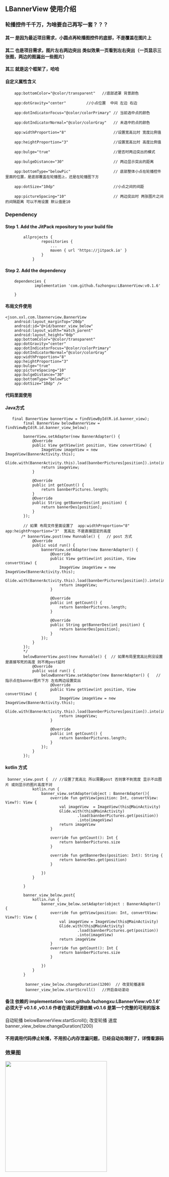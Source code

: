 ## LBannerView 使用介绍

### 轮播控件千千万，为啥要自己再写一套？？？

#### 其一 是因为最近项目需求，小圆点再轮播图控件的底部，不是覆盖在图片上

#### 其二 也是项目需求，图片左右两边突出 类似效果一页看到左右突出（一页显示三张图，两边的图漏出一些图片）

#### 其三 就是这个框架了，哈哈

        
#### 自定义属性含义

        app:bottomColor="@color/transparent"   //底部遮罩 背景颜色
        
        app:dotGravity="center"         //小点位置  中间 左边 右边
       
        app:dotIndicatorFocus="@color/colorPrimary" // 当前选中点的颜色
       
        app:dotIndicatorNormal="@color/colorGray"   // 未选中的点的颜色
       
        app:widthProportion="8"                     //设置宽高比时 宽度比例值
       
        app:heightProportion="3"                    //设置宽高比时 高度比例值
       
        app:bulge="true"                            //是否时两边突出的模式
        
        app:bulgeDistance="30"                      // 两边显示突出的距离
        
        app:bottomType="belowPic"                   // 底部整体小点在轮播控件里面的位置，是底部覆盖在轮播图上，还是在轮播图下方
       
        app:dotSize="10dp"                          //小点之间的间距
        
        app:pictureSpacing="10"                     // 两边突出时 两张图片之间的间隔距离 可以不用设置 默认值是10



### Dependency

#### Step 1. Add the JitPack repository to your build file
    
```
        allprojects {
                repositories {
                    ...
                    maven { url 'https://jitpack.io' }
                }
            }
```
#### Step 2. Add the dependency

```
    dependencies {
       	     implementation 'com.github.fazhongxu:LBannerView:v0.1.6'

	}
```



#### 布局文件使用

    <json.xxl.com.lbannerview.BannerView
        android:layout_marginTop="20dp"
        android:id="@+id/banner_view_below"
        android:layout_width="match_parent"
        android:layout_height="0dp"
        app:bottomColor="@color/transparent"
        app:dotGravity="center"
        app:dotIndicatorFocus="@color/colorPrimary"
        app:dotIndicatorNormal="@color/colorGray"
        app:widthProportion="8"
        app:heightProportion="3"
        app:bulge="true"
        app:pictureSpacing="10"
        app:bulgeDistance="30"
        app:bottomType="belowPic"
        app:dotSize="10dp" />
        
        
#### 代码里面使用

#### Java方式

```
   final BannerView bannerView = findViewById(R.id.banner_view);
        final BannerView belowBannerView = findViewById(R.id.banner_view_below);

        bannerView.setAdapter(new BannerAdapter() {
            @Override
            public View getView(int position, View convertView) {
                ImageView imageView = new ImageView(BannerActivity.this);
                Glide.with(BannerActivity.this).load(bannberPictures[position]).into(imageView);
                return imageView;
            }

            @Override
            public int getCount() {
                return bannberPictures.length;
            }
            @Override
            public String getBannerDes(int position) {
                return bannerDes[position];
            }
        });

        // 如果 布局文件里面设置了  app:widthProportion="8"  app:heightProportion="3"  宽高比 不是直接固定的高度
       /* bannerView.post(new Runnable() {   // post 方式
            @Override
            public void run() {
                bannerView.setAdapter(new BannerAdapter() {
                    @Override
                    public View getView(int position, View convertView) {
                        ImageView imageView = new ImageView(BannerActivity.this);
                        Glide.with(BannerActivity.this).load(bannberPictures[position]).into(imageView);
                        return imageView;
                    }

                    @Override
                    public int getCount() {
                        return bannberPictures.length;
                    }

                    @Override
                    public String getBannerDes(int position) {
                        return bannerDes[position];
                    }
                });
            }
        });
        */
        belowBannerView.post(new Runnable() {  // 如果布局里宽高比例没设置 是直接写死的高度 则不用post延时
            @Override
            public void run() {
                belowBannerView.setAdapter(new BannerAdapter() {   //指示点在banner图片下方 左右两边设置突出
                    @Override
                    public View getView(int position, View convertView) {
                        ImageView imageView = new ImageView(BannerActivity.this);
                        Glide.with(BannerActivity.this).load(bannberPictures[position]).into(imageView);
                        return imageView;
                    }

                    @Override
                    public int getCount() {
                        return bannberPictures.length;
                    }
                });
            }
        });
```


#### kotlin 方式

```
 banner_view.post {  // //设置了宽高比 所以需要post 否则拿不到宽度 显示不出图片 或则显示的图片高度不对
            kotlin.run {
                banner_view.setAdapter(object : BannerAdapter(){
                    override fun getView(position: Int, convertView: View?): View {
                        val imageView  = ImageView(this@MainActivity)
                        Glide.with(this@MainActivity)
                                .load(bannberPictures.get(position))
                                .into(imageView)
                        return imageView
                    }

                    override fun getCount(): Int {
                        return bannberPictures.size
                    }

                    override fun getBannerDes(position: Int): String {
                        return bannerDes.get(position)
                    }

                })
            }

        }

        banner_view_below.post{
            kotlin.run {
                banner_view_below.setAdapter(object : BannerAdapter() {
                    override fun getView(position: Int, convertView: View?): View {
                        val imageView = ImageView(this@MainActivity)
                        Glide.with(this@MainActivity)
                                .load(bannberPictures.get(position))
                                .into(imageView)
                        return imageView
                    }
                    override fun getCount(): Int {
                        return bannberPictures.size
                    }

                })
            }
        }
        
         banner_view_below.changeDuration(1200)  // 改变轮播速率
         banner_view_below.startScroll()   //开启自动滚动
```

#### 备注 依赖的 implementation 'com.github.fazhongxu:LBannerView:v0.1.6' 必须大于 v0.1.6 ,v0.1.6 作者在调试开源依赖 v0.1.6 是第一个完整的可用的版本

#### 

自动轮播 belowBannerView.startScroll();
改变轮播 速度 banner_view_below.changeDuration(1200)

#### 不用调用代码停止轮播，不用担心内存泄漏问题，已经自动处理好了，详情看源码

### 效果图


<img src="https://github.com/fazhongxu/IBannerView/blob/master/images/screenshot.png" width="80%" height="30%">


<img src="https://github.com/fazhongxu/IBannerView/blob/master/images/screenshot_below.png" width="50%" height="50%" margin:0 auto>


### 用的上就麻烦给个 star 吧